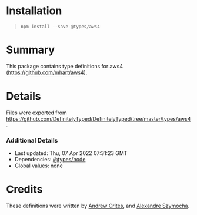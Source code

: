 # Installation
> `npm install --save @types/aws4`

# Summary
This package contains type definitions for aws4 (https://github.com/mhart/aws4).

# Details
Files were exported from https://github.com/DefinitelyTyped/DefinitelyTyped/tree/master/types/aws4.

### Additional Details
 * Last updated: Thu, 07 Apr 2022 07:31:23 GMT
 * Dependencies: [@types/node](https://npmjs.com/package/@types/node)
 * Global values: none

# Credits
These definitions were written by [Andrew Crites](https://github.com/ajcrites), and [Alexandre Szymocha](https://github.com/Aksamyt).

